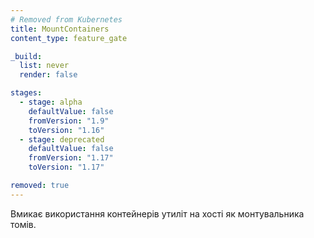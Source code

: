 ```yaml
---
# Removed from Kubernetes
title: MountContainers
content_type: feature_gate

_build:
  list: never
  render: false

stages:
  - stage: alpha 
    defaultValue: false
    fromVersion: "1.9"
    toVersion: "1.16"
  - stage: deprecated
    defaultValue: false
    fromVersion: "1.17"
    toVersion: "1.17"

removed: true
---
```

Вмикає використання контейнерів утиліт на хості як монтувальника томів.

